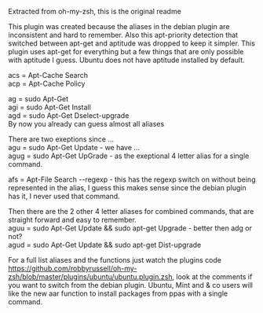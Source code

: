 Extracted from oh-my-zsh, this is the original readme

This plugin was created because the aliases in the debian plugin are inconsistent and hard to remember. Also this apt-priority detection that switched between apt-get and aptitude was dropped to keep it simpler. This plugin uses apt-get for everything but a few things that are only possible with aptitude I guess. Ubuntu does not have aptitude installed by default.

acs = Apt-Cache Search  
acp = Apt-Cache Policy

ag  = sudo Apt-Get  
agi = sudo Apt-Get Install  
agd = sudo Apt-Get Dselect-upgrade  
By now you already can guess almost all aliases  

There are two exeptions since ...  
agu  = sudo Apt-Get Update  - we have ...  
agug = sudo Apt-Get UpGrade - as the exeptional 4 letter alias for a single command.

afs = Apt-File Search --regexp - this has the regexp switch on without being represented in the alias, I guess this makes sense since the debian plugin has it, I never used that command.

Then there are the 2 other 4 letter aliases for combined commands, that are straight forward and easy to remember.  
aguu = sudo Apt-Get Update && sudo apt-get Upgrade      - better then adg or not?  
agud = sudo Apt-Get Update && sudo apt-get Dist-upgrade

For a full list aliases and the functions just watch the plugins code https://github.com/robbyrussell/oh-my-zsh/blob/master/plugins/ubuntu/ubuntu.plugin.zsh, look at the comments if you want to switch from the debian plugin. Ubuntu, Mint and & co users will like the new aar function to install packages from ppas with a single command.
